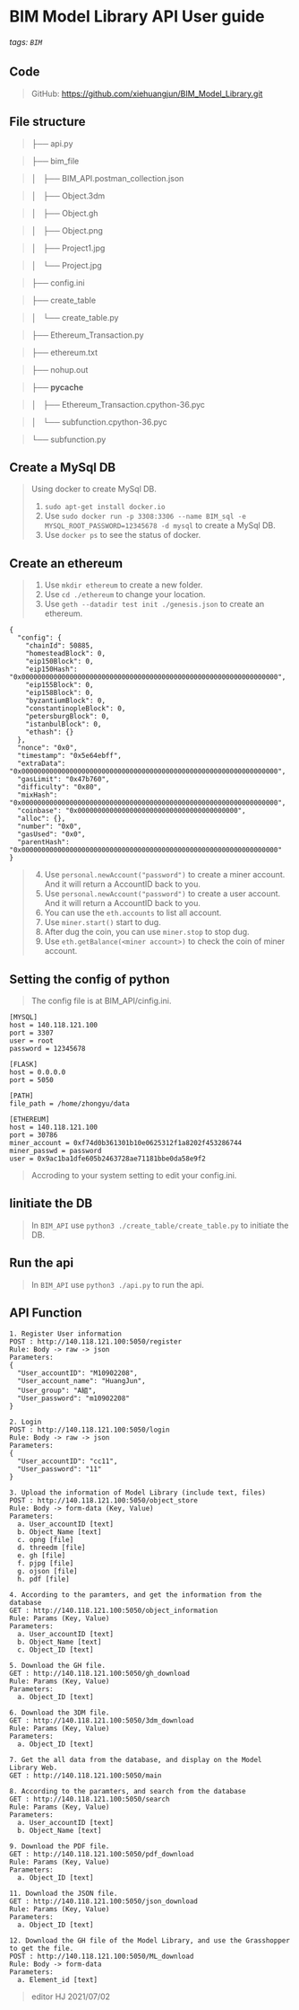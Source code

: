 # BIM Model Library API User guide
###### tags: `BIM`

## Code
> GitHub: https://github.com/xiehuangjun/BIM_Model_Library.git
> 

## File structure
> ├── api.py

> ├── bim_file

> │   ├── BIM_API.postman_collection.json

> │   ├── Object.3dm

> │   ├── Object.gh

> │   ├── Object.png

> │   ├── Project1.jpg

> │   └── Project.jpg

> ├── config.ini

> ├── create_table

> │   └── create_table.py

> ├── Ethereum_Transaction.py

> ├── ethereum.txt

> ├── nohup.out

> ├── __pycache__

> │   ├── Ethereum_Transaction.cpython-36.pyc

> │   └── subfunction.cpython-36.pyc

> └── subfunction.py

> 

## Create a MySql DB
> Using docker to create MySql DB. 
> 1. `sudo apt-get install docker.io`
> 2. Use `sudo docker run -p 3308:3306 --name BIM_sql -e MYSQL_ROOT_PASSWORD=12345678 -d mysql` to create a MySql DB. 
> 3. Use `docker ps` to see the status of docker. 

## Create an ethereum
> 1. Use `mkdir ethereum` to create a new folder.
> 2. Use `cd ./ethereum` to change your location.
> 3. Use `geth --datadir test init ./genesis.json` to create an ethereum.
>
```yaml=1
{
  "config": {
    "chainId": 50885,
    "homesteadBlock": 0,
    "eip150Block": 0,
    "eip150Hash": "0x0000000000000000000000000000000000000000000000000000000000000000",
    "eip155Block": 0,
    "eip158Block": 0,
    "byzantiumBlock": 0,
    "constantinopleBlock": 0,
    "petersburgBlock": 0,
    "istanbulBlock": 0,
    "ethash": {}
  },
  "nonce": "0x0",
  "timestamp": "0x5e64ebff",
  "extraData": "0x0000000000000000000000000000000000000000000000000000000000000000",
  "gasLimit": "0x47b760",
  "difficulty": "0x80",
  "mixHash": "0x0000000000000000000000000000000000000000000000000000000000000000",
  "coinbase": "0x0000000000000000000000000000000000000000",
  "alloc": {},
  "number": "0x0",
  "gasUsed": "0x0",
  "parentHash": "0x0000000000000000000000000000000000000000000000000000000000000000"
}
```
> 4. Use `personal.newAccount("password")` to create a miner account. And it will return a AccountID back to you.
> 5. Use `personal.newAccount("password")` to create a user account. And it will return a AccountID back to you.
> 6. You can use the `eth.accounts` to list all account.
> 7. Use `miner.start()` start to dug.
> 8. After dug the coin, you can use `miner.stop` to stop dug.
> 9. Use `eth.getBalance(<miner account>)` to check the coin of miner account.



## Setting the config of python
> The config file is at BIM_API/cinfig.ini.
> 
```python=1
[MYSQL]
host = 140.118.121.100
port = 3307
user = root
password = 12345678

[FLASK]
host = 0.0.0.0
port = 5050

[PATH]
file_path = /home/zhongyu/data

[ETHEREUM]
host = 140.118.121.100
port = 30786
miner_account = 0xf74d0b361301b10e0625312f1a8202f453286744
miner_passwd = password
user = 0x9ac1ba1dfe605b2463728ae71181bbe0da58e9f2
```
> Accroding to your system setting to edit your config.ini.

## Iinitiate the DB
> In `BIM_API` use `python3 ./create_table/create_table.py` to initiate the DB.
> 

## Run the api
> In `BIM_API` use `python3 ./api.py` to run the api.
> 

## API Function

```
1. Register User information
POST : http://140.118.121.100:5050/register 
Rule: Body -> raw -> json
Parameters: 
{
  "User_accountID": "M10902208",
  "User_account_name": "HuangJun",
  "User_group": "A組",
  "User_password": "m10902208"
}
```
```
2. Login 
POST : http://140.118.121.100:5050/login
Rule: Body -> raw -> json
Parameters: 
{
  "User_accountID": "cc11",
  "User_password": "11"
}
```
```
3. Upload the information of Model Library (include text, files)
POST : http://140.118.121.100:5050/object_store
Rule: Body -> form-data (Key, Value)
Parameters: 
  a. User_accountID [text]
  b. Object_Name [text]
  c. opng [file]
  d. threedm [file]
  e. gh [file]
  f. pjpg [file]
  g. ojson [file]
  h. pdf [file]
```
```
4. According to the paramters, and get the information from the database
GET : http://140.118.121.100:5050/object_information
Rule: Params (Key, Value)
Parameters: 
  a. User_accountID [text]
  b. Object_Name [text]
  c. Object_ID [text]
```
```
5. Download the GH file.
GET : http://140.118.121.100:5050/gh_download
Rule: Params (Key, Value)
Parameters: 
  a. Object_ID [text]
```
```
6. Download the 3DM file.
GET : http://140.118.121.100:5050/3dm_download
Rule: Params (Key, Value)
Parameters: 
  a. Object_ID [text]
```
```
7. Get the all data from the database, and display on the Model Library Web.
GET : http://140.118.121.100:5050/main
```
```
8. According to the paramters, and search from the database
GET : http://140.118.121.100:5050/search
Rule: Params (Key, Value)
Parameters: 
  a. User_accountID [text]
  b. Object_Name [text]
```
```
9. Download the PDF file.
GET : http://140.118.121.100:5050/pdf_download
Rule: Params (Key, Value)
Parameters: 
  a. Object_ID [text]
```
```
11. Download the JSON file.
GET : http://140.118.121.100:5050/json_download
Rule: Params (Key, Value)
Parameters: 
  a. Object_ID [text]
```
```
12. Download the GH file of the Model Library, and use the Grasshopper to get the file.
POST : http://140.118.121.100:5050/ML_download
Rule: Body -> form-data
Parameters: 
  a. Element_id [text]
```

> editor HJ 2021/07/02

